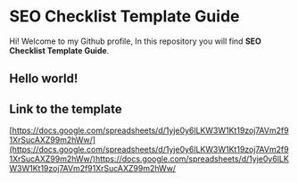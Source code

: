 # SEO Checklist Template Guide

Hi! Welcome to my Github profile, In this repository you will find **SEO Checklist Template Guide**. 

## Hello world! 

## Link to the template 
[https://docs.google.com/spreadsheets/d/1yje0y6lLKW3W1Kt19zoj7AVm2f91XrSucAXZ99m2hWw/](https://docs.google.com/spreadsheets/d/1yje0y6lLKW3W1Kt19zoj7AVm2f91XrSucAXZ99m2hWw/)https://docs.google.com/spreadsheets/d/1yje0y6lLKW3W1Kt19zoj7AVm2f91XrSucAXZ99m2hWw/
